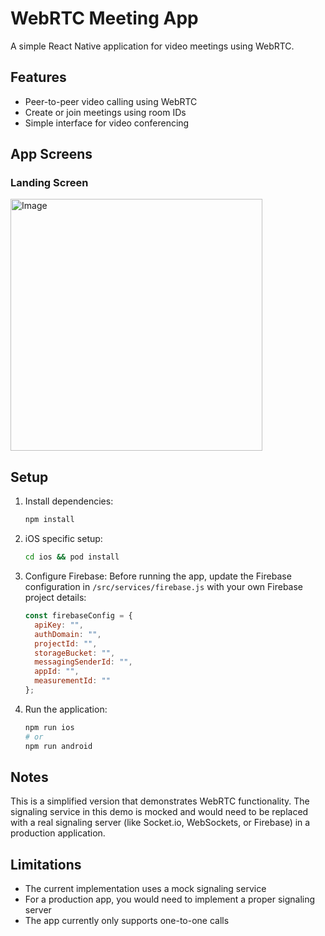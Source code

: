 # WebRTC Meeting App

A simple React Native application for video meetings using WebRTC.

## Features

- Peer-to-peer video calling using WebRTC
- Create or join meetings using room IDs
- Simple interface for video conferencing

## App Screens

### Landing Screen
<img width="403" alt="Image" src="https://github.com/user-attachments/assets/490ec0a4-ae2d-4a6e-809a-19bf9e85c5c1" />


## Setup

1. Install dependencies:
   ```sh
   npm install
   ```

2. iOS specific setup:
   ```sh
   cd ios && pod install
   ```

3. Configure Firebase:
   Before running the app, update the Firebase configuration in `/src/services/firebase.js` with your own Firebase project details:
   ```javascript
   const firebaseConfig = {
     apiKey: "",
     authDomain: "",
     projectId: "",
     storageBucket: "",
     messagingSenderId: "",
     appId: "",
     measurementId: ""
   };
   ```

4. Run the application:
   ```sh
   npm run ios
   # or
   npm run android
   ```

## Notes

This is a simplified version that demonstrates WebRTC functionality. The signaling service in this demo is mocked and would need to be replaced with a real signaling server (like Socket.io, WebSockets, or Firebase) in a production application.

## Limitations

- The current implementation uses a mock signaling service
- For a production app, you would need to implement a proper signaling server
- The app currently only supports one-to-one calls
